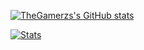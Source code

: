 [![TheGamerzs's GitHub stats](https://github-readme-stats-git-master-thegamerzs.vercel.app/api?username=thegamerzs&theme=github_dark&show_icons=true)]()


[![Stats](https://github-profile-trophy.vercel.app/?username=TheGamerzs&theme=discord&column=3&margin-w=15&margin-h=15&no-bg=true&no-frame=true)]()
